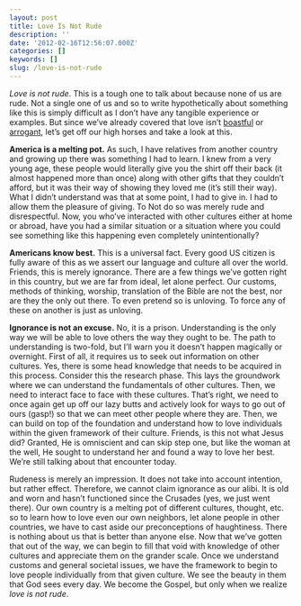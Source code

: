 ```yaml
---
layout: post
title: Love Is Not Rude
description: ''
date: '2012-02-16T12:56:07.000Z'
categories: []
keywords: []
slug: /love-is-not-rude
---
```


_Love is not rude_. This is a tough one to talk about because none of us are rude. Not a single one of us and so to write hypothetically about something like this is simply difficult as I don’t have any tangible experience or examples. But since we’ve already covered that love isn’t [boastful](http://104.193.143.57/~waywar13/ce/2012/02/02/love-does-not-boast/ "Love Does Not Boast") or [arrogant](http://104.193.143.57/~waywar13/ce/2012/02/09/love-is-not-arrogant/ "Love Is Not Arrogant"), let’s get off our high horses and take a look at this.

**America is a melting pot.** As such, I have relatives from another country and growing up there was something I had to learn. I knew from a very young age, these people would literally give you the shirt off their back (it almost happened more than once) along with other gifts that they couldn’t afford, but it was their way of showing they loved me (it’s still their way). What I didn’t understand was that at some point, I had to give in. I had to allow them the pleasure of giving. To Not do so was merely rude and disrespectful. Now, you who’ve interacted with other cultures either at home or abroad, have you had a similar situation or a situation where you could see something like this happening even completely unintentionally?

**Americans know best.** This is a universal fact. Every good US citizen is fully aware of this as we assert our language and culture all over the world. Friends, this is merely ignorance. There are a few things we’ve gotten right in this country, but we are far from ideal, let alone perfect. Our customs, methods of thinking, worship, translation of the Bible are not the best, nor are they the only out there. To even pretend so is unloving. To force any of these on another is just as unloving.

**Ignorance is not an excuse.** No, it is a prison. Understanding is the only way we will be able to love others the way they ought to be. The path to understanding is two-fold, but I’ll warn you it doesn’t happen magically or overnight. First of all, it requires us to seek out information on other cultures. Yes, there is some head knowledge that needs to be acquired in this process. Consider this the research phase. This lays the groundwork where we can understand the fundamentals of other cultures. Then, we need to interact face to face with these cultures. That’s right, we need to once again get up off our lazy butts and actively look for ways to go out of ours (gasp!) so that we can meet other people where they are. Then, we can build on top of the foundation and understand how to love individuals within the given framework of their culture. Friends, is this not what Jesus did? Granted, He is omniscient and can skip step one, but like the woman at the well, He sought to understand her and found a way to love her best. We’re still talking about that encounter today.

Rudeness is merely an impression. It does not take into account intention, but rather effect. Therefore, we cannot claim ignorance as our alibi. It is old and worn and hasn’t functioned since the Crusades (yes, we just went there). Our own country is a melting pot of different cultures, thought, etc. so to learn how to love even our own neighbors, let alone people in other countries, we have to cast aside our preconceptions of haughtiness. There is nothing about us that is better than anyone else. Now that we’ve gotten that out of the way, we can begin to fill that void with knowledge of other cultures and appreciate them on the grander scale. Once we understand customs and general societal issues, we have the framework to begin to love people individually from that given culture. We see the beauty in them that God sees every day. We become the Gospel, but only when we realize _love is not rude_.